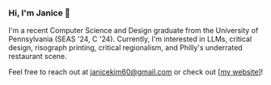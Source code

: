### Hi, I'm Janice 👋

I'm a recent Computer Science and Design graduate from the University of Pennsylvania (SEAS '24, C '24). Currently, I'm interested in LLMs, critical design, risograph printing, critical regionalism, and Philly's underrated restaurant scene.

Feel free to reach out at [janicekim60@gmail.com](mailto:janicekim60@gmail.com) or check out [[my website](https://www.jankim.me/)]!

